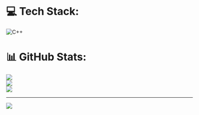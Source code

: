 
# 💻 Tech Stack:
![C++](https://img.shields.io/badge/c++-%2300599C.svg?style=for-the-badge&logo=c%2B%2B&logoColor=white)
# 📊 GitHub Stats:
![](https://github-readme-stats.vercel.app/api?username=Hussam-Mak&theme=dark&hide_border=false&include_all_commits=true&count_private=true)<br/>
![](https://github-readme-streak-stats.herokuapp.com/?user=Hussam-Mak&theme=dark&hide_border=false)<br/>
![](https://github-readme-stats.vercel.app/api/top-langs/?username=Hussam-Mak&theme=dark&hide_border=false&include_all_commits=true&count_private=true&layout=compact)

---
[![](https://visitcount.itsvg.in/api?id=Hussam-Mak&icon=0&color=0)](https://visitcount.itsvg.in)

<!-- Proudly created with GPRM ( https://gprm.itsvg.in ) -->
